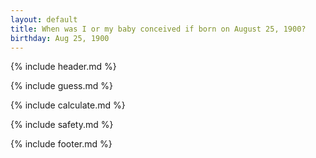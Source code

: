 ```yaml
---
layout: default
title: When was I or my baby conceived if born on August 25, 1900?
birthday: Aug 25, 1900
---
```


{% include header.md %}

{% include guess.md %}

{% include calculate.md %}

{% include safety.md %}

{% include footer.md %}



